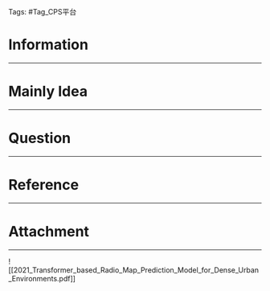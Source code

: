 Tags: #Tag_CPS平台 
# Information
---


# Mainly Idea
---


# Question
---


# Reference
---


# Attachment
---
![[2021_Transformer_based_Radio_Map_Prediction_Model_for_Dense_Urban_Environments.pdf]]